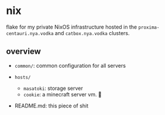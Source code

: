 # nix

flake for my private NixOS infrastructure hosted in the `proxima-centauri.nya.vodka` and `catbox.nya.vodka` clusters.

## overview 

- `common/`: common configuration for all servers
- `hosts/`
    - `masatoki`: storage server
    - `cookie`: a minecraft server vm. 🍪

- README.md: this piece of shit
